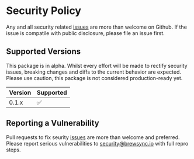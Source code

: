 # Security Policy

Any and all security related [issues](https://github.com/brewsync/gobrew/labels/security) are more than welcome on Github. If the issue is compatile with public disclosure, please file an issue first.

## Supported Versions

This package is in alpha. Whilst every effort will be made to rectify security issues, breaking changes and diffs to the current behavior are expected. Please use caution, this package is not considered production-ready yet.

| Version | Supported          |
| ------- | ------------------ |
| 0.1.x   | :white_check_mark: |

## Reporting a Vulnerability

Pull requests to fix seurity [issues](https://github.com/brewsync/gobrew/labels/security) are more than welcome and preferred. Please report serious vulnerabilities to security@brewsync.io with full repro steps.
